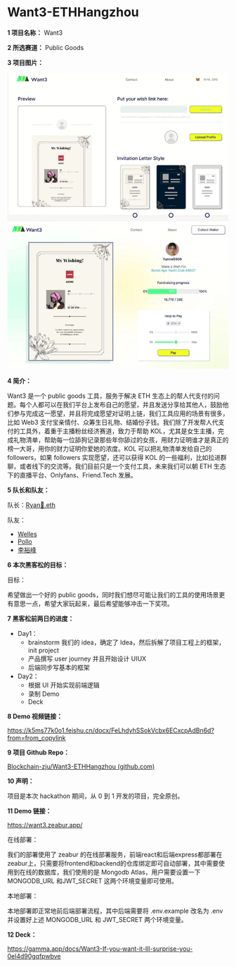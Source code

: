 # Want3-ETHHangzhou

**1 项目名称：** Want3

**2 所选赛道：** Public Goods

**3 项目图片：**

![MakeAWish](img/MakeAWish.png)

**4 简介：**

Want3 是一个 public goods 工具，服务于解决 ETH 生态上的帮人代支付的问题。每个人都可以在我们平台上发布自己的愿望，并且发送分享给其他人，鼓励他们参与完成这一愿望，并且将完成愿望对证明上链，我们工具应用的场景有很多，比如 Web3 支付宝亲情付、众筹生日礼物、结婚份子钱。我们除了开发帮人代支付的工具外，着重于主播粉丝经济赛道，致力于帮助 KOL，尤其是女生主播，完成礼物清单，帮助每一位舔狗记录那些年你舔过的女孩，用财力证明谁才是真正的榜一大哥，用你的财力证明你爱她的浓度。KOL 可以把礼物清单发给自己的 followers，如果 followers 实现愿望，还可以获得 KOL 的一些福利，比如拉进群聊，或者线下的交流等。我们目前只是一个支付工具，未来我们可以朝 ETH 生态下的直播平台、Onlyfans、Friend.Tech 发展。

**5 队长和队友：**

队长：[Ryan🦄.eth](https://github.com/RyanFcr)

队友：

- [Welles](https://github.com/CSWellesSun)
- [Pollo](https://github.com/arespollo)
- [李裕峰](https://github.com/licncnn)

**6 本次黑客松的目标：**

目标：

希望做出一个好的 public goods，同时我们想尽可能让我们的工具的使用场景更有意思一点，希望大家玩起来，最后希望能够冲击一下奖项。

**7 黑客松前两日的进度：**

- Day1：
  - brainstorm 我们的 idea，确定了 Idea，然后拆解了项目工程上的框架，init project
  - 产品撰写 user journey 并且开始设计 UIUX
  - 后端同步写基本的框架
- Day2：
  - 根据 UI 开始实现前端逻辑
  - 录制 Demo
  - Deck

**8 Demo 视频链接：**

https://k5ms77k0o1.feishu.cn/docx/FeLhdyhSSokVcbx6ECxcpAdBn6d?from=from_copylink

**9 项目 Github Repo：**

[Blockchain-zju/Want3-ETHHangzhou (github.com)](https://github.com/Blockchain-zju/Want3-ETHHangzhou)

**10 声明：**

项目是本次 hackathon 期间，从 0 到 1 开发的项目，完全原创。

**11 Demo 链接：**

https://want3.zeabur.app/

在线部署：

我们的部署使用了 zeabur 的在线部署服务，前端react和后端express都部署在zeabur上，只需要将frontend和backend的仓库绑定即可自动部署，其中需要使用到在线的数据库，我们使用的是 Mongodb Atlas，用户需要设置一下 MONGODB_URL 和JWT_SECRET 这两个环境变量即可使用。

本地部署：

本地部署即正常地前后端部署流程，其中后端需要将 .env.example 改名为 .env 并设置好上述 MONGODB_URL 和 JWT_SECRET 两个环境变量。

**12 Deck：**

https://gamma.app/docs/Want3-If-you-want-it-Ill-surprise-you-0el4d90gqfpwbve
